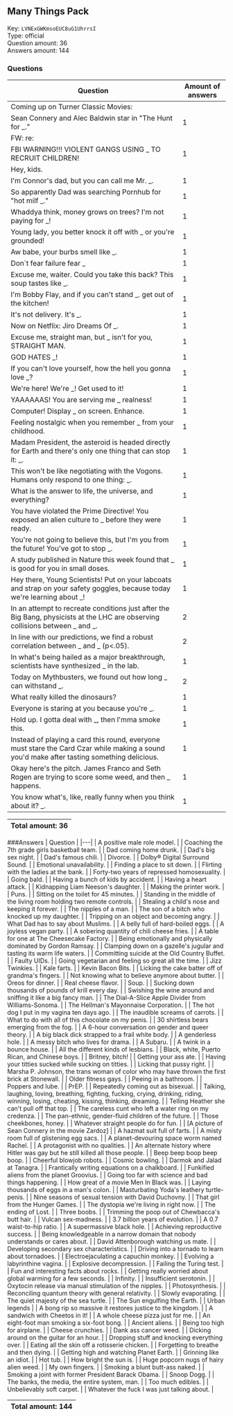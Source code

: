 ## Many Things Pack
Key: `LVNExGWKmsoEUC8uG1UhrrsI`  
Type: official  
Question amount: 36  
Answers amount: 144
### Questions
| Question | Amount of answers |
|---|---|
| Coming up on Turner Classic Movies:
Sean Connery and Alec Baldwin star in "The Hunt for _." | 1 |
| FW: re:
FBI WARNING!!! VIOLENT GANGS USING _ TO RECRUIT CHILDREN! | 1 |
| Hey, kids.
I'm Connor's dad, but you can call me Mr. _. | 1 |
| So apparently Dad was searching Pornhub for "hot milf _." | 1 |
| Whaddya think, money grows on trees? I'm not paying for _! | 1 |
| Young lady, you better knock it off with _ or you're grounded! | 1 |
| Aw babe, your burbs smell like _. | 1 |
| Don`t fear failure fear _ | 1 |
| Excuse me, waiter. Could you take this back? This soup tastes like _. | 1 |
| I'm Bobby Flay, and if you can't stand _. get out of the kitchen! | 1 |
| It's not delivery. It's _. | 1 |
| Now on Netflix: Jiro Dreams Of _. | 1 |
| Excuse me, straight man, but _ isn't for you, STRAIGHT MAN. | 1 |
| GOD HATES _! | 1 |
| If you can't love yourself, how the hell you gonna love _? | 1 |
| We're here! We're _! Get used to it! | 1 |
| YAAAAAAS! You are serving me _ realness! | 1 |
| Computer! Display _ on screen. Enhance. | 1 |
| Feeling nostalgic when you remember _ from your childhood. | 1 |
| Madam President, the asteroid is headed directly for Earth and there's only one thing that can stop it: _. | 1 |
| This won't be like negotiating with the Vogons. Humans only respond to one thing: _. | 1 |
| What is the answer to life, the universe, and everything? | 1 |
| You have violated the Prime Directive! You exposed an alien culture to _ before they were ready. | 1 |
| You're not going to believe this, but I'm you from the future! You've got to stop _. | 1 |
| A study published in Nature this week found that _ is good for you in small doses. | 1 |
| Hey there, Young Scientists! Put on your labcoats and strap on your safety goggles, because today we're learning about _! | 1 |
| In an attempt to recreate conditions just after the Big Bang, physicists at the LHC are observing collisions between _ and _. | 2 |
| In line with our predictions, we find a robust correlation between _ and _ (p<.05). | 2 |
| In what's being hailed as a major breakthrough, scientists have synthesized _ in the lab. | 1 |
| Today on Mythbusters, we found out how long _ can withstand _. | 2 |
| What really killed the dinosaurs? | 1 |
| Everyone is staring at you because you're _. | 1 |
| Hold up. I gotta deal with _, then l'mma smoke this. | 1 |
| Instead of playing a card this round, everyone must stare the Card Czar while making a sound you'd make after tasting something delicious. | 1 |
| Okay here's the pitch. James Franco and Seth Rogen are trying to score some weed, and then _ happens. | 1 |
| You know what's, like, really funny when you think about it? _. | 1 |

|Total amount: 36|
|---|

###Answers
| Question |
|---|
| A positive male role model. |
| Coaching the 7th grade girls basketball team. |
| Dad coming home drunk. |
| Dad's big sex night. |
| Dad's famous chili. |
| Divorce. |
| Dolby® Digital Surround Sound. |
| Emotional unavailability. |
| Finding a place to sit down. |
| Flirting with the ladies at the bank. |
| Forty-two years of repressed homosexuality. |
| Going bald. |
| Having a bunch of kids by accident. |
| Having a heart attack. |
| Kidnapping Liam Neeson's daughter. |
| Making the printer work. |
| Puns. |
| Sitting on the toilet for 45 minutes. |
| Standing in the middle of the living room holding two remote controls. |
| Stealing a child's nose and keeping it forever. |
| The nipples of a man. |
| The son of a bitch who knocked up my daughter. |
| Tripping on an object and becoming angry. |
| What Dad has to say about Muslims. |
| A belly full of hard-boiled eggs. |
| A joyless vegan party. |
| A sobering quantity of chili cheese fries. |
| A table for one at The Cheesecake Factory. |
| Being emotionally and physically dominated by Gordon Ramsay. |
| Clamping down on a gazelle's jugular and tasting its warm life waters. |
| Committing suicide at the Old Country Buffet. |
| Faulty UIDs. |
| Going vegetarian and feeling so great all the time. |
| Jizz Twinkies. |
| Kale farts. |
| Kevin Bacon Bits. |
| Licking the cake batter off of grandma's fingers. |
| Not knowing what to believe anymore about butter. |
| Oreos for dinner. |
| Real cheese flavor. |
| Soup. |
| Sucking down thousands of pounds of krill every day. |
| Swishing the wine around and sniffing it like a big fancy man. |
| The Dial-A-Slice Apple Divider from Williams-Sonoma. |
| The Hellman's Mayonnaise Corporation. |
| The hot dog I put in my vagina ten days ago. |
| The inaudible screams of carrots. |
| What to do with all of this chocolate on my penis. |
| 30 shirtless bears emerging from the fog. |
| A 6-hour conversation on gender and queer theory. |
| A big black dick strapped to a frail white body. |
| A genderless hole. |
| A messy bitch who lives for drama. |
| A Subaru. |
| A twink in a bounce house. |
| All the different kinds of lesbians. |
| Black, white, Puerto Rican, and Chinese boys. |
| Britney, bitch! |
| Getting your ass ate. |
| Having your titties sucked while sucking on titties. |
| Licking that pussy right. |
| Marsha P. Johnson, the trans woman of color who may have thrown the first brick at Stonewall. |
| Older fitness gays. |
| Peeing in a bathroom. |
| Poppers and lube. |
| PrEP. |
| Repeatedly coming out as bisexual. |
| Talking, laughing, loving, breathing, fighting, fucking, crying, drinking, riding, winning, losing, cheating, kissing, thinking, dreaming. |
| Telling Heather she can't pull off that top. |
| The careless cunt who left a water ring on my credenza. |
| The pan-ethnic, gender-fluid children of the future. |
| Those cheekbones, honey. |
| Whatever straight people do for fun. |
| [A picture of Sean Connery in the movie Zardoz] |
| A hazmat suit full of farts. |
| A misty room full of glistening egg sacs. |
| A planet-devouring space worm named Rachel. |
| A protagonist with no qualities. |
| An alternate history where Hitler was gay but he still killed all those people. |
| Beep beep boop beep boop. |
| Cheerful blowjob robots. |
| Cosmic bowling. |
| Darmok and Jalad at Tanagra. |
| Frantically writing equations on a chalkboard. |
| Funkified aliens from the planet Groovius. |
| Going too far with science and bad things happening. |
| How great of a movie Men In Black was. |
| Laying thousands of eggs in a man's colon. |
| Masturbating Yoda's leathery turtle-penis. |
| Nine seasons of sexual tension with David Duchovny. |
| That girl from the Hunger Games. |
| The dystopia we're living in right now. |
| The ending of Lost. |
| Three boobs. |
| Trimming the poop out of Chewbacca's butt hair. |
| Vulcan sex-madness. |
| 3.7 billion years of evolution. |
| A 0.7 waist-to-hip ratio. |
| A supermassive black hole. |
| Achieving reproductive success. |
| Being knowledgeable in a narrow domain that nobody understands or cares about. |
| David Attenborough watching us mate. |
| Developing secondary sex characteristics. |
| Driving into a tornado to learn about tornadoes. |
| Electroejaculating a capuchin monkey. |
| Evolving a labyrinthine vagina. |
| Explosive decompression. |
| Failing the Turing test. |
| Fun and interesting facts about rocks. |
| Getting really worried about global warming for a few seconds. |
| Infinity. |
| Insufficient serotonin. |
| Oxytocin release via manual stimulation of the nipples. |
| Photosynthesis. |
| Reconciling quantum theory with general relativity. |
| Slowly evaporating. |
| The quiet majesty of the sea turtle. |
| The Sun engulfing the Earth. |
| Urban legends |
| A bong rip so massive it restores justice to the kingdom. |
| A sandwich with Cheetos in it! |
| A whole cheese pizza just for me. |
| An eight-foot man smoking a six-foot bong. |
| Ancient aliens. |
| Being too high for airplane. |
| Cheese crunchies. |
| Dank ass cancer weed. |
| Dicking around on the guitar for an hour. |
| Dropping stuff and knocking everything over. |
| Eating all the skin off a rotisserie chicken. |
| Forgetting to breathe and then dying. |
| Getting high and watching Planet Earth. |
| Grinning like an idiot. |
| Hot tub. |
| How bright the sun is. |
| Huge popcorn nugs of hairy alien weed. |
| My own fingers. |
| Smoking a blunt butt-ass naked. |
| Smoking a joint with former President Barack Obama. |
| Snoop Dogg. |
| The banks, the media, the entire system, man. |
| Too much edibles. |
| Unbelievably soft carpet. |
| Whatever the fuck I was just talking about. |

|Total amount: 144|
|---|